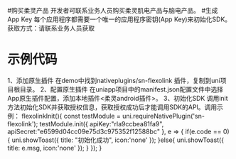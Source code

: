 #购买柔灵产品
开发者可联系业务人员购买柔灵肌电产品与脑电产品。
#生成 App Key
每个应用程序都需要一个唯一的应用程序密钥(App Key)来初始化SDK。
获取方式：请联系业务人员获取
# 示例代码
1、添加原生插件
在demo中找到nativeplugins/sn-flexolink 插件，复制到uni项目根目录。
2、配置原生插件
在uniapp项目中的manifest.json配置文件中选择App原生插件配置，添加本地插件<柔灵android插件>。
3、初始化SDK
调用init方法初始化SDK并获取授权信息，获取授权成功后才能调用SDK的API。调用示例：
flexolinkInit(){
  const testModule = uni.requireNativePlugin('sn-flexolink');
  testModule.init({
    apiKey:"rla9ccbea81fa9",
    apiSecret:"e6599d04cc09e75d3c975352f12588bc"
  }, e => {
    if(e.code == 0){
      uni.showToast({
        title: "初始化成功",
        icon:'none'
      });
    }else{
      uni.showToast({
        title: e.msg,
        icon:'none'
      });
    }
  });
}
